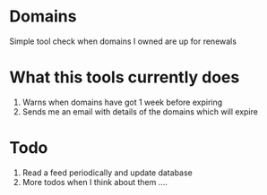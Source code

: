 Domains
============
Simple tool check when domains I owned are up for renewals

What this tools currently does
============
1. Warns when domains have got 1 week before expiring
2. Sends me an email with details of the domains which will expire

Todo
============
1. Read a feed periodically and update database
2. More todos when I think about them ....